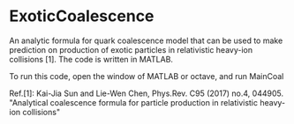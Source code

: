 # ExoticCoalescence
An analytic formula for quark coalescence model that can be used to make prediction on production of exotic particles in relativistic heavy-ion collisions [1]. The code is written in MATLAB.

To run this code, open the window of MATLAB or octave, and run
MainCoal



Ref.[1]: Kai-Jia Sun and Lie-Wen Chen, Phys.Rev. C95 (2017) no.4, 044905. "Analytical coalescence formula for particle production in relativistic heavy-ion collisions"
